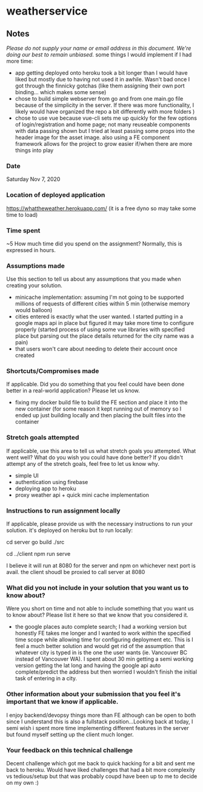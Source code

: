 # weatherservice


## Notes 
*Please do not supply your name or email address in this document. We're doing our best to remain unbiased.* 
some things I would implement if I had more time:

- app getting deployed onto heroku took a bit longer than I would have liked but mostly due to having not used it in awhile. Wasn't bad once I got through the finnicky gotchas (like them assigning their own port binding... which makes some sense)
- chose to build simple webserver from go and from one main.go file because of the simplicity in the server. If there was more functionality, I likely would have organized the repo a bit differently with more folders
)
- chose to use vue because vue-cli sets me up quickly for the few options of login/registration and home page; not many reuseable components with data passing shown but I tried at least passing some props into the header image for the asset image. also using a FE component framework allows for the project to grow easier if/when there are more things into play 

### Date 
Saturday Nov 7, 2020 


### Location of deployed application 
https://whattheweather.herokuapp.com/ (it is a free dyno so may take some time to load) 
### Time spent 
~5 
How much time did you spend on the assignment? Normally, this is expressed in hours. 
 
### Assumptions made 
Use this section to tell us about any assumptions that you made when creating your solution. 

- minicache implementation: assuming I'm not going to be supported millions of requests of different cities within 5 min (otherwise memory would balloon)
- cities entered is exactly what the user wanted. I started putting in a google maps api in place but figured it may take more time to configure properly (started process of using some vue libraries with specified place but parsing out the place details returned for the city name was a pain) 
- that users won't care about needing to delete their account once created

### Shortcuts/Compromises made 
If applicable. Did you do something that you feel could have been done better in a real-world application? Please 
let us know. 
 
- fixing my docker build file to build the FE section and place it into the new container (for some reason it kept running out of memory so I ended up just building locally and then placing the built files into the container


### Stretch goals attempted 
If applicable, use this area to tell us what stretch goals you attempted. What went well? What do you wish you 
could have done better? If you didn't attempt any of the stretch goals, feel free to let us know why. 

- simple UI
- authentication using firebase
- deploying app to heroku
- proxy weather api + quick mini cache implementation
 
### Instructions to run assignment locally 
If applicable, please provide us with the necessary instructions to run your solution. 
it's deployed on heroku but to run locally:

cd server
go build
./src

cd ../client
npm run serve
 
I believe it will run at 8080 for the server and npm on whichever next port is avail. the client shoudl be proxied to call server at 8080


### What did you not include in your solution that you want us to know about? 
Were you short on time and not able to include something that you want us to know 
about? Please list it here so that we know that you considered it. 
 
- the google places auto complete search; I had a working version but honestly FE takes me longer and I wanted to work within the specified time scope while allowing time for configuring deployment etc. This is I feel a much better solution and would get rid of the assumption that whatever city is typed in is the one the user wants (ie. Vancouver BC instead of Vancouver WA). I spent about 30 min getting a semi working version getting the lat long and having the google api auto complete/predict the address but then worried I wouldn't finish the initial task of entering in a city. 

### Other information about your submission that you feel it's important that we know if applicable. 
I enjoy backend/devopsy things more than FE although can be open to both since I understand this is also a fullstack position...Looking back at today, I semi wish i spent more time implementing different features in the server but found myself setting up the client much longer.   

### Your feedback on this technical challenge 
Decent challenge which got me back to quick hacking for a bit and sent me back to heroku. Would have liked challenges that had a bit more complexity vs tedious/setup but that was probably coupd have been up to me to decide on my own :)